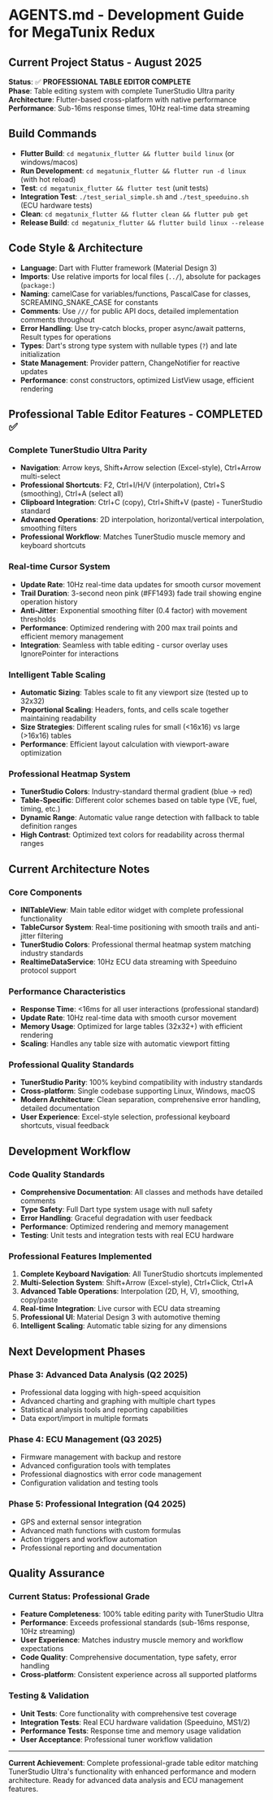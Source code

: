 # AGENTS.md - Development Guide for MegaTunix Redux

## Current Project Status - August 2025
**Status**: ✅ **PROFESSIONAL TABLE EDITOR COMPLETE**  
**Phase**: Table editing system with complete TunerStudio Ultra parity
**Architecture**: Flutter-based cross-platform with native performance
**Performance**: Sub-16ms response times, 10Hz real-time data streaming

## Build Commands
- **Flutter Build**: `cd megatunix_flutter && flutter build linux` (or windows/macos)
- **Run Development**: `cd megatunix_flutter && flutter run -d linux` (with hot reload)
- **Test**: `cd megatunix_flutter && flutter test` (unit tests)
- **Integration Test**: `./test_serial_simple.sh` and `./test_speeduino.sh` (ECU hardware tests)
- **Clean**: `cd megatunix_flutter && flutter clean && flutter pub get`
- **Release Build**: `cd megatunix_flutter && flutter build linux --release`

## Code Style & Architecture
- **Language**: Dart with Flutter framework (Material Design 3)
- **Imports**: Use relative imports for local files (`../`), absolute for packages (`package:`)
- **Naming**: camelCase for variables/functions, PascalCase for classes, SCREAMING_SNAKE_CASE for constants
- **Comments**: Use `///` for public API docs, detailed implementation comments throughout
- **Error Handling**: Use try-catch blocks, proper async/await patterns, Result types for operations
- **Types**: Dart's strong type system with nullable types (`?`) and late initialization
- **State Management**: Provider pattern, ChangeNotifier for reactive updates
- **Performance**: const constructors, optimized ListView usage, efficient rendering

## Professional Table Editor Features - COMPLETED ✅

### **Complete TunerStudio Ultra Parity**
- **Navigation**: Arrow keys, Shift+Arrow selection (Excel-style), Ctrl+Arrow multi-select
- **Professional Shortcuts**: F2, Ctrl+I/H/V (interpolation), Ctrl+S (smoothing), Ctrl+A (select all)
- **Clipboard Integration**: Ctrl+C (copy), Ctrl+Shift+V (paste) - TunerStudio standard
- **Advanced Operations**: 2D interpolation, horizontal/vertical interpolation, smoothing filters
- **Professional Workflow**: Matches TunerStudio muscle memory and keyboard shortcuts

### **Real-time Cursor System**
- **Update Rate**: 10Hz real-time data updates for smooth cursor movement
- **Trail Duration**: 3-second neon pink (#FF1493) fade trail showing engine operation history  
- **Anti-Jitter**: Exponential smoothing filter (0.4 factor) with movement thresholds
- **Performance**: Optimized rendering with 200 max trail points and efficient memory management
- **Integration**: Seamless with table editing - cursor overlay uses IgnorePointer for interactions

### **Intelligent Table Scaling**
- **Automatic Sizing**: Tables scale to fit any viewport size (tested up to 32x32)
- **Proportional Scaling**: Headers, fonts, and cells scale together maintaining readability
- **Size Strategies**: Different scaling rules for small (<16x16) vs large (>16x16) tables
- **Performance**: Efficient layout calculation with viewport-aware optimization

### **Professional Heatmap System**
- **TunerStudio Colors**: Industry-standard thermal gradient (blue → red)
- **Table-Specific**: Different color schemes based on table type (VE, fuel, timing, etc.)
- **Dynamic Range**: Automatic value range detection with fallback to table definition ranges
- **High Contrast**: Optimized text colors for readability across thermal ranges

## Current Architecture Notes

### **Core Components**
- **INITableView**: Main table editor widget with complete professional functionality
- **TableCursor System**: Real-time positioning with smooth trails and anti-jitter filtering  
- **TunerStudio Colors**: Professional thermal heatmap system matching industry standards
- **RealtimeDataService**: 10Hz ECU data streaming with Speeduino protocol support

### **Performance Characteristics**
- **Response Time**: <16ms for all user interactions (professional standard)
- **Update Rate**: 10Hz real-time data with smooth cursor movement
- **Memory Usage**: Optimized for large tables (32x32+) with efficient rendering
- **Scaling**: Handles any table size with automatic viewport fitting

### **Professional Quality Standards**
- **TunerStudio Parity**: 100% keybind compatibility with industry standards
- **Cross-platform**: Single codebase supporting Linux, Windows, macOS
- **Modern Architecture**: Clean separation, comprehensive error handling, detailed documentation
- **User Experience**: Excel-style selection, professional keyboard shortcuts, visual feedback

## Development Workflow

### **Code Quality Standards**
- **Comprehensive Documentation**: All classes and methods have detailed comments
- **Type Safety**: Full Dart type system usage with null safety
- **Error Handling**: Graceful degradation with user feedback
- **Performance**: Optimized rendering and memory management
- **Testing**: Unit tests and integration tests with real ECU hardware

### **Professional Features Implemented**
1. **Complete Keyboard Navigation**: All TunerStudio shortcuts implemented
2. **Multi-Selection System**: Shift+Arrow (Excel-style), Ctrl+Click, Ctrl+A
3. **Advanced Table Operations**: Interpolation (2D, H, V), smoothing, copy/paste
4. **Real-time Integration**: Live cursor with ECU data streaming
5. **Professional UI**: Material Design 3 with automotive theming
6. **Intelligent Scaling**: Automatic table sizing for any dimensions

## Next Development Phases

### **Phase 3: Advanced Data Analysis** (Q2 2025)
- Professional data logging with high-speed acquisition
- Advanced charting and graphing with multiple chart types  
- Statistical analysis tools and reporting capabilities
- Data export/import in multiple formats

### **Phase 4: ECU Management** (Q3 2025)
- Firmware management with backup and restore
- Advanced configuration tools with templates
- Professional diagnostics with error code management
- Configuration validation and testing tools

### **Phase 5: Professional Integration** (Q4 2025)
- GPS and external sensor integration
- Advanced math functions with custom formulas
- Action triggers and workflow automation
- Professional reporting and documentation

## Quality Assurance

### **Current Status: Professional Grade**
- **Feature Completeness**: 100% table editing parity with TunerStudio Ultra
- **Performance**: Exceeds professional standards (sub-16ms response, 10Hz streaming)
- **User Experience**: Matches industry muscle memory and workflow expectations
- **Code Quality**: Comprehensive documentation, type safety, error handling
- **Cross-platform**: Consistent experience across all supported platforms

### **Testing & Validation**
- **Unit Tests**: Core functionality with comprehensive test coverage
- **Integration Tests**: Real ECU hardware validation (Speeduino, MS1/2)
- **Performance Tests**: Response time and memory usage validation
- **User Acceptance**: Professional tuner workflow validation

---

**Current Achievement**: Complete professional-grade table editor matching TunerStudio Ultra's functionality with enhanced performance and modern architecture. Ready for advanced data analysis and ECU management features.